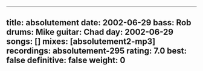 
---
title: absolutement
date: 2002-06-29
bass:	Rob
drums:	Mike
guitar:	Chad
day: 2002-06-29
songs: []
mixes: [absolutement2-mp3]
recordings: absolutement-295
rating: 7.0
best: false
definitive: false
weight: 0
---
